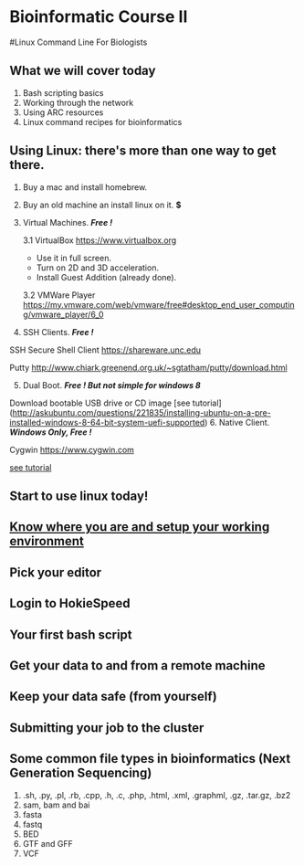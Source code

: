 Bioinformatic Course II
===================

#Linux Command Line For Biologists

## What we will cover today

1. Bash scripting basics
2. Working through the network
3. Using ARC resources
4. Linux command recipes for bioinformatics

## Using Linux: there's more than one way to get there.
 
1. Buy a mac and install homebrew. **$$$$**
2. Buy an old machine an install linux on it. **$**
3. Virtual Machines. **_Free !_**

    3.1 VirtualBox https://www.virtualbox.org
    
     * Use it in full screen.
     * Turn on 2D and 3D acceleration.
     * Install Guest Addition (already done).
        
    3.2 VMWare Player https://my.vmware.com/web/vmware/free#desktop_end_user_computing/vmware_player/6_0
  
4. SSH Clients. **_Free !_**

  SSH Secure Shell Client https://shareware.unc.edu
  
  Putty http://www.chiark.greenend.org.uk/~sgtatham/putty/download.html

5. Dual Boot. **_Free ! But not simple for windows 8_**

  Download bootable USB drive or CD image
  [see tutorial] (http://askubuntu.com/questions/221835/installing-ubuntu-on-a-pre-installed-windows-8-64-bit-system-uefi-supported)
6. Native Client. **_Windows Only, Free !_**

  Cygwin https://www.cygwin.com
  
  [see tutorial](http://x.cygwin.com/docs/ug/setup-cygwin-x-installing.html)

## Start to use linux today!

## [Know where you are and setup your working environment](ThreeSteps.md)

## Pick your editor

## Login to HokieSpeed

## Your first bash script

## Get your data to and from a remote machine

## Keep your data safe (from yourself)

## Submitting your job to the cluster

## Some common file types in bioinformatics (Next Generation Sequencing)

1. .sh, .py, .pl, .rb, .cpp, .h, .c, .php, .html, .xml, .graphml, .gz, .tar.gz, .bz2
2. sam, bam and bai
3. fasta
4. fastq
5. BED
6. GTF and GFF
7. VCF 



